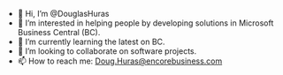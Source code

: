 - 👋 Hi, I’m @DouglasHuras
- 👀 I’m interested in helping people by developing solutions in Microsoft Business Central (BC).
- 🌱 I’m currently learning the latest on BC.
- 💞️ I’m looking to collaborate on software projects.
- 📫 How to reach me: Doug.Huras@encorebusiness.com

<!---
DouglasHuras/DouglasHuras is a ✨ special ✨ repository because its `README.md` (this file) appears on your GitHub profile.
You can click the Preview link to take a look at your changes.
--->
